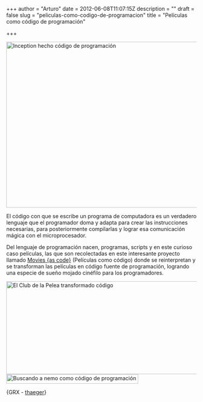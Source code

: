 +++
author = "Arturo"
date = 2012-06-08T11:07:15Z
description = ""
draft = false
slug = "peliculas-como-codigo-de-programacion"
title = "Películas como código de programación"

+++

<img class="size-full wp-image-1001" title="peliculas-codigo" src="http://geek.cl/wp-content/uploads/2012/06/peliculas-codigo.jpg" alt="Inception hecho código de programación" width="640" height="439" />

El código con que se escribe un programa de computadora es un verdadero lenguaje que el programador doma y adapta para crear las instrucciones necesarias, para posteriormente compilarlas y lograr esa comunicación mágica con el microprocesador.

Del lenguaje de programación nacen, programas, scripts y en este curioso caso películas, las que son recolectadas en este interesante proyecto llamado <a href="http://moviesascode.net/">Movies {as code}</a> (Películas como código) donde se reinterpretan y se transforman las películas en código fuente de programación, logrando una especie de sueño mojado cinéfilo para los programadores.

<img class=" wp-image-1000 " title="codigo-club-pelea" src="http://geek.cl/wp-content/uploads/2012/06/codigo-club-pelea.jpg" alt="El Club de la Pelea transformado código" width="640" height="246" />

<img class="size-full wp-image-999" title="codigo-buscando-nemo" src="http://geek.cl/wp-content/uploads/2012/06/codigo-buscando-nemo.jpg" alt="Buscando a nemo como código de programación" width="349" height="25" />

{GRX - <a href="http://blog.thaeger.com/2012/03/25/movies-as-code/">thaeger</a>}